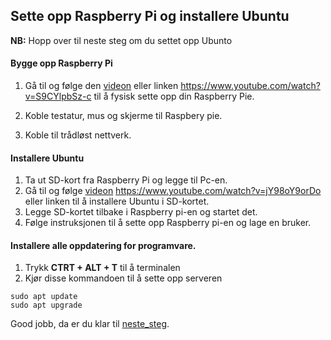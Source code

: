 ## Sette opp Raspberry Pi og installere Ubuntu

**NB:** Hopp over til neste steg om du settet opp Ubunto

#### Bygge opp Raspberry Pi

1. Gå til og følge den [videon](https://www.youtube.com/watch?v=S9CYlpbSz-c) eller linken https://www.youtube.com/watch?v=S9CYlpbSz-c til å fysisk sette opp din Raspberry Pie.

2. Koble testatur, mus og skjerme til Raspbery pie.

3. Koble til trådløst nettverk.


#### Installere Ubuntu

1. Ta ut SD-kort fra Raspberry Pi og legge til Pc-en.
2. Gå til og følge [videon](https://www.youtube.com/watch?v=jY98oY9orDo) https://www.youtube.com/watch?v=jY98oY9orDo eller linken til å installere Ubuntu i SD-kortet.
3. Legge SD-kortet tilbake i Raspberry pi-en og startet det.
4. Følge instruksjonen til å sette opp Raspberry pi-en og lage en bruker.

#### Installere alle oppdatering for programvare.

1. Trykk **CTRT + ALT + T** til å terminalen 
2. Kjør disse kommandoen til å sette opp serveren

``` CONSOLE
sudo apt update
sudo apt upgrade
```

Good jobb, da er du klar til [neste_steg](/Installere_programvare/READ_FIRST.md).